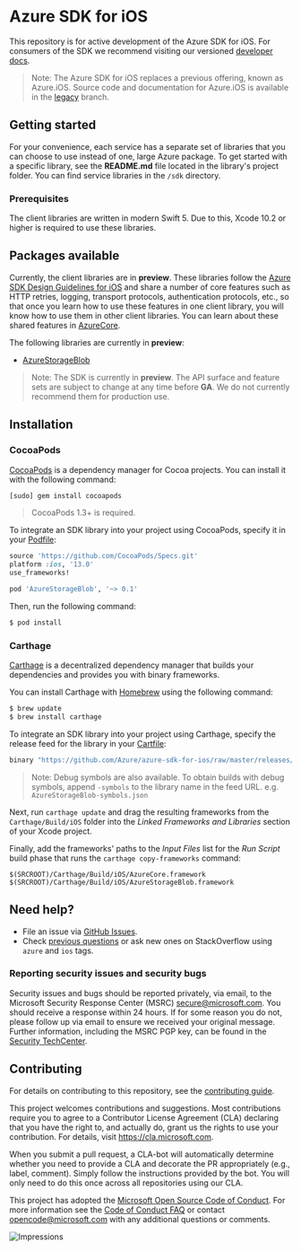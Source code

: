 # Azure SDK for iOS

This repository is for active development of the Azure SDK for iOS. For consumers of the SDK we recommend visiting our versioned [developer docs](https://azure.github.io/azure-sdk-for-ios).

> Note: The Azure SDK for iOS replaces a previous offering, known as Azure.iOS. Source code and documentation for Azure.iOS is available in the [legacy](https://github.com/Azure/azure-sdk-for-ios/tree/legacy) branch.

## Getting started

For your convenience, each service has a separate set of libraries that you can choose to use instead of one, large Azure package. To get started with a specific library, see the **README.md** file located in the library's project folder. You can find service libraries in the `/sdk` directory.

### Prerequisites

The client libraries are written in modern Swift 5. Due to this, Xcode 10.2 or higher is required to use these libraries.

## Packages available

Currently, the client libraries are in **preview**. These libraries follow the [Azure SDK Design Guidelines for iOS](https://azure.github.io/azure-sdk/ios_introduction.html) and share a number of core features such as HTTP retries, logging, transport protocols, authentication protocols, etc., so that once you learn how to use these features in one client library, you will know how to use them in other client libraries. You can learn about these shared features in [AzureCore](sdk/core/AzureCore/README.md).

The following libraries are currently in **preview**:
- [AzureStorageBlob](sdk/storage/AzureStorageBlob)

> Note: The SDK is currently in **preview**. The API surface and feature sets are subject to change at any time before **GA**. We do not currently recommend them for production use.

## Installation

### CocoaPods

[CocoaPods](https://cocoapods.org) is a dependency manager for Cocoa projects. You can install it with the following command:

```bash
[sudo] gem install cocoapods
```

> CocoaPods 1.3+ is required.

To integrate an SDK library into your project using CocoaPods, specify it in your [Podfile](https://guides.cocoapods.org/using/the-podfile.html):

```ruby
source 'https://github.com/CocoaPods/Specs.git'
platform :ios, '13.0'
use_frameworks!

pod 'AzureStorageBlob', '~> 0.1'
```

Then, run the following command:

```bash
$ pod install
```

### Carthage

[Carthage](https://github.com/Carthage/Carthage) is a decentralized dependency manager that builds your dependencies and provides you with binary frameworks.

You can install Carthage with [Homebrew](https://brew.sh/) using the following command:

```bash
$ brew update
$ brew install carthage
```

To integrate an SDK library into your project using Carthage, specify the release feed for the library in your [Cartfile](https://github.com/Carthage/Carthage/blob/master/Documentation/Artifacts.md#cartfile):

```ruby
binary "https://github.com/Azure/azure-sdk-for-ios/raw/master/releases/AzureStorageBlob.json" ~> 0.1
```

> Note: Debug symbols are also available. To obtain builds with debug symbols, append `-symbols` to the library name in the feed URL. e.g. `AzureStorageBlob-symbols.json`

Next, run `carthage update` and drag the resulting frameworks from the `Carthage/Build/iOS` folder into the *Linked Frameworks and Libraries* section of your Xcode project.

Finally, add the frameworks' paths to the *Input Files* list for the *Run Script* build phase that runs the `carthage copy-frameworks` command:

```
$(SRCROOT)/Carthage/Build/iOS/AzureCore.framework
$(SRCROOT)/Carthage/Build/iOS/AzureStorageBlob.framework
```

## Need help?

* File an issue via [GitHub Issues](https://github.com/Azure/azure-sdk-for-ios/issues/new/choose).
* Check [previous questions](https://stackoverflow.com/questions/tagged/azure+ios) or ask new ones on StackOverflow using `azure` and `ios` tags.

### Reporting security issues and security bugs

Security issues and bugs should be reported privately, via email, to the Microsoft Security Response Center (MSRC) <secure@microsoft.com>. You should receive a response within 24 hours. If for some reason you do not, please follow up via email to ensure we received your original message. Further information, including the MSRC PGP key, can be found in the [Security TechCenter](https://www.microsoft.com/msrc/faqs-report-an-issue).

## Contributing
For details on contributing to this repository, see the [contributing guide](CONTRIBUTING.md).

This project welcomes contributions and suggestions. Most contributions require you to agree to a Contributor License Agreement (CLA) declaring that you have the right to, and actually do, grant us the rights to use your contribution. For details, visit
https://cla.microsoft.com.

When you submit a pull request, a CLA-bot will automatically determine whether you need to provide a CLA and decorate the PR appropriately (e.g., label, comment). Simply follow the instructions provided by the bot. You will only need to do this once across all repositories using our CLA.

This project has adopted the [Microsoft Open Source Code of Conduct](https://opensource.microsoft.com/codeofconduct/). For more information see the [Code of Conduct FAQ](https://opensource.microsoft.com/codeofconduct/faq/) or contact [opencode@microsoft.com](mailto:opencode@microsoft.com) with any additional questions or comments.

![Impressions](https://azure-sdk-impressions.azurewebsites.net/api/impressions/azure-sdk-for-ios%2FREADME.png)
